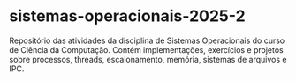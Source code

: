 # sistemas-operacionais-2025-2
Repositório das atividades da disciplina de Sistemas Operacionais do curso de Ciência da Computação. Contém implementações, exercícios e projetos sobre processos, threads, escalonamento, memória, sistemas de arquivos e IPC.
